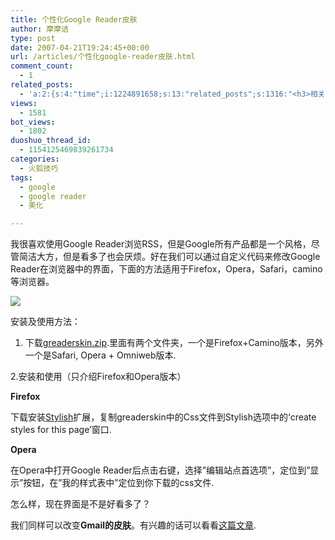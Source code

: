 ```yaml
---
title: 个性化Google Reader皮肤
author: 摩摩诘
type: post
date: 2007-04-21T19:24:45+00:00
url: /articles/个性化google-reader皮肤.html
comment_count:
  - 1
related_posts:
  - 'a:2:{s:4:"time";i:1224891658;s:13:"related_posts";s:1316:"<h3>相关日志</h3><ul class="related_post"><li><a href="http://www.digglife.cn/articles/view-original-articles-inside-google-reader.html" title="在Google Reader内部查看Feed原文">在Google Reader内部查看Feed原文</a></li><li><a href="http://www.digglife.cn/articles/top-10-google-reader-tricks.html" title="十大Google Reader使用技巧">十大Google Reader使用技巧</a></li><li><a href="http://www.digglife.cn/articles/google-reader-tricks.html" title="Google Reader你可能不知道的一些技巧">Google Reader你可能不知道的一些技巧</a></li><li><a href="http://www.digglife.cn/articles/google-apps-firefox-sidebar.html" title="集装:在Firefox侧边栏载入Google应用">集装:在Firefox侧边栏载入Google应用</a></li><li><a href="http://www.digglife.cn/articles/google-reader-top-recommendations.html" title="Google Reader首页新增个性化订阅推荐">Google Reader首页新增个性化订阅推荐</a></li><li><a href="http://www.digglife.cn/articles/popular-feeds-in-google-reader.html" title="Google Reader中文版里的推荐Feeds">Google Reader中文版里的推荐Feeds</a></li><li><a href="http://www.digglife.cn/articles/10-clever-tricks-of-google-search.html" title="值得了解的7个Google搜索技巧">值得了解的7个Google搜索技巧</a></li></ul>";}'
views:
  - 1581
bot_views:
  - 1802
duoshuo_thread_id:
  - 1154125469839261734
categories:
  - 火狐技巧
tags:
  - google
  - google reader
  - 美化

---
```

我很喜欢使用Google Reader浏览RSS，但是Google所有产品都是一个风格，尽管简洁大方，但是看多了也会厌烦。好在我们可以通过自定义代码来修改Google Reader在浏览器中的界面，下面的方法适用于Firefox，Opera，Safari，camino等浏览器。

![][1]

安装及使用方法：

1. 下载[greaderskin.zip][2].里面有两个文件夹，一个是Firefox+Camino版本，另外一个是Safari, Opera + Omniweb版本.

2.安装和使用（只介绍Firefox和Opera版本）

**Firefox**

下载安装<a target="_blank" href="https://addons.mozilla.org/en-US/firefox/addon/2108">Stylish</a>扩展，复制greaderskin中的Css文件到Stylish选项中的‘create styles for this page’窗口.

**Opera**

在Opera中打开Google Reader后点击右键，选择&#8221;编辑站点首选项&#8221;，定位到&#8221;显示&#8221;按钮，在&#8221;我的样式表中&#8221;定位到你下载的css文件.

怎么样，现在界面是不是好看多了？

我们同样可以改变**Gmail的皮肤**。有兴趣的话可以看看<a target="_blank" href="https://www.digglife.net/archives/54991">这篇文章</a>.

 [1]: https://www.digglife.net/wp-content/uploads/3/379/2007/04/fullreaders.png
 [2]: https://www.digglife.net/wp-content/uploads/3/379/2007/04/greaderskin.zip "greaderskin.zip"
